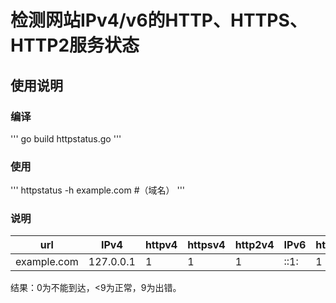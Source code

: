 # 检测网站IPv4/v6的HTTP、HTTPS、HTTP2服务状态

## 使用说明
### 编译
'''
go build httpstatus.go
'''


### 使用

'''
httpstatus -h example.com  #（域名） 
'''


### 说明

url | IPv4 | httpv4 | httpsv4 | http2v4 | IPv6 | httpipv6 | httpsv6 | http2v6 
---|---|---|---|---|---|---|---|---
example.com | 127.0.0.1  | 1 | 1 | 1 | ::1: | 1 | 1 | 1 

结果：0为不能到达，<9为正常，9为出错。